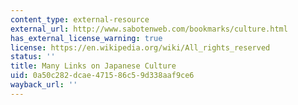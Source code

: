 ```yaml
---
content_type: external-resource
external_url: http://www.sabotenweb.com/bookmarks/culture.html
has_external_license_warning: true
license: https://en.wikipedia.org/wiki/All_rights_reserved
status: ''
title: Many Links on Japanese Culture
uid: 0a50c282-dcae-4715-86c5-9d338aaf9ce6
wayback_url: ''
---
```


